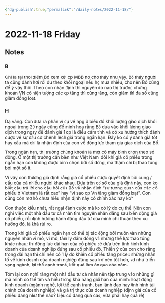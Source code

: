 ```yaml
---
{"dg-publish":true,"permalink":"/daily-notes/2022-11-18/"}
---
```


# 2022-11-18 Friday

## Notes

### B

Chỉ là tại thời điểm Bố xem xét cp MBB nó cho thấy như vậy. Bố thấy người ta cũng đánh hơi rồi đu theo khối ngoại nếu họ mua nhiều, cho nên Bố cũng để ý vậy thôi. Theo con nhận định thì nguyên do nào thị trường chứng khoán VN có hiện tượng các cp tăng thì cùng tăng, còn giảm thì đa số cũng giảm đồng loạt.

### H

Dạ vâng. Con đưa ra phản ví dụ về hpg ở biểu đồ khối lượng giao dịch khối ngoại trong 20 ngày cũng để minh hoạ rằng Bố dựa vào khối lượng giao dịch trong ngày để đánh giá 1 cp là điều cảm tính và có xu hướng thích đánh cược về sự đầu cơ chênh lệch giá trong ngắn hạn. Đây ko có ý đánh giá tốt hay xấu mà chỉ là nhận định của con về động lực tham gia giao dịch của Bố.

Trong ngắn hạn, thị trường chứng khoán là một cỗ máy bình chọn theo số đông. Ở một thị trường cận biên như Việt Nam, đôi khi giá cổ phiếu trong ngắn hạn còn không được bình chọn bởi số đông, mà thậm chí bị thao túng bởi một số ít.

Vì vậy con thường giả định rằng giá cổ phiếu được quyết định bởi cung / cầu của cả nhiều người khác nhau. Dựa trên cơ sở của giả định này, con ko biết câu trả lời cho câu hỏi của Bố về nhận định “sự tương quan của các cổ phiếu ở Vietnam là rất cao” hay “vì sao cp Vn tăng giảm đồng loạt”. Con cũng còn mơ hồ chưa hiểu nhận định này có chính xác hay ko?

Con thuộc kiểu nhát, rất ngại đánh cược mà ko có lý do cụ thể. Nên con nghĩ việc một nhà đầu tư cá nhân tìm nguyên nhân đằng sau biến động giá cổ phiếu, rồi định hướng hành động đầu tư của mình chỉ thuận theo xu hướng đó, là khá rủi ro.

Trong khi giá cổ phiếu ngắn hạn có thể bị tác động bởi muôn vàn những nguyên nhân vĩ mô, vi mô, tâm lý đám đông và những thể lực thao túng khác nhau; thi động lực dài hạn của cổ phiếu sẽ dựa trên tình hình kinh doanh của doanh nghiệp đứng sau cổ phiếu đó. Thiển ý của con cho rằng trong dài hạn thì chỉ nên có 1 lý do khiến cổ phiếu tăng price:: những nhân tố về kinh doanh của doanh nghiệp đứng sau trở nên tốt hơn, vd như triển vọng ngành, lợi thế cạnh tranh, kết quả làm ăn qua các năm.

Tóm lại con nghĩ rằng một nhà đầu tư cá nhân nên tập trung vào những gì mà mình có thể tìm và hiểu trong khả năng giới hạn của mình: hoạt động kinh doanh (ngành nghề, lợi thế cạnh tranh, ban lãnh đạo hay tình hình tài chính của doanh nghiệp) và giá trị thực của doanh nghiệp (định giá của cổ phiếu đang như thế nào? Liệu có đang quá cao, vừa phải hay quá rẻ)